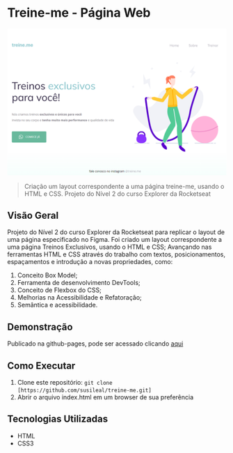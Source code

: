 # Treine-me - Página Web

![Imagem do Projeto](images/system.png)

> Criação um layout correspondente a uma página treine-me, usando o HTML e CSS. Projeto do Nível 2 do curso Explorer da Rocketseat

## Visão Geral
Projeto do Nível 2 do curso Explorer da Rocketseat para replicar o layout de uma página especificado no Figma. Foi criado um layout correspondente a uma página Treinos Exclusivos, usando o HTML e CSS; Avançando nas ferramentas HTML e CSS através do trabalho com textos, posicionamentos, espaçamentos e introdução a novas propriedades, como:
   1. Conceito Box Model;
   2. Ferramenta de desenvolvimento DevTools;
   3. Conceito de Flexbox do CSS;
   4. Melhorias na Acessibilidade e Refatoração;
   5. Semântica e acessibilidade.


## Demonstração
Publicado na github-pages, pode ser acessado clicando [aqui](https://susileal.github.io/treine-me/)

## Como Executar

1. Clone este repositório: `git clone [https://github.com/susileal/treine-me.git]`
2. Abrir o arquivo index.html em um browser de sua preferência

## Tecnologias Utilizadas
- HTML
- CSS3
